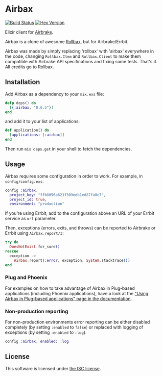 # Airbax

[![Build Status](https://travis-ci.org/adjust/airbax.svg?branch=master "Build Status")](https://travis-ci.org/adjust/airbax)
[![Hex Version](https://img.shields.io/hexpm/v/airbax.svg "Hex Version")](https://hex.pm/packages/airbax)

Elixir client for [Airbrake](https://airbrake.io).

Airbax is a clone of awesome [Rollbax](https://github.com/elixir-addicts/rollbax), but for Airbrake/Errbit.

Airbax was made by simply replacing 'rollbax' with 'airbax' everywhere in the code, changing
`Rollbax.Item` and `Rollbax.Client` to make them compatible with Airbrake API specifications
and fixing some tests. That's it.  
All credits go to Rollbax.

## Installation

Add Airbax as a dependency to your `mix.exs` file:

```elixir
defp deps() do
  [{:airbax, "0.0.5"}]
end
```

and add it to your list of applications:

```elixir
def application() do
  [applications: [:airbax]]
end
```

Then run `mix deps.get` in your shell to fetch the dependencies.

## Usage

Airbax requires some configuration in order to work. For example, in `config/config.exs`:

```elixir
config :airbax,
  project_key: "ffb8056a621f309eeb1ed87fa0c7",
  project_id: true,
  environment: "production"
```

If you're using Errbit, add to the configuration above an URL of your Errbit service as `url` parameter.  

Then, exceptions (errors, exits, and throws) can be reported to Airbrake or Errbit using `Airbax.report/3`:

```elixir
try do
  DoesNotExist.for_sure()
rescue
  exception ->
    Airbax.report(:error, exception, System.stacktrace())
end
```

### Plug and Phoenix

For examples on how to take advantage of Airbax in Plug-based applications (including Phoenix applications), have a look at the ["Using Airbax in Plug-based applications" page in the documentation](http://hexdocs.pm/airbax/using-airbax-in-plug-based-applications.html).  

### Non-production reporting

For non-production environments error reporting can be either disabled completely (by setting `:enabled` to `false`) or replaced with logging of exceptions (by setting `:enabled` to `:log`).

```elixir
config :airbax, enabled: :log
```

## License

This software is licensed under [the ISC license](LICENSE).
